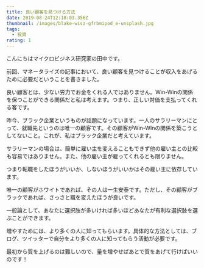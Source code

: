 ```yaml
---
title: 良い顧客を見つける方法
date: 2019-08-24T12:18:03.356Z
thumbnail: /images/blake-wisz-gfrbmipod_e-unsplash.jpg
tags:
  - 投資
rating: 1
---
```


こんにちはマイクロビジネス研究家の田中です。

前回、マネータライズの記事において、良い顧客を見つけることが収入をあげるために必要だということを書きました。

<!--more-->

良い顧客とは、少ない労力でお金をくれる人ではありません。Win-Winの関係を保つことができる関係だと私は考えます。つまり、正しい対価を支払ってくれる客です。

昨今、ブラック企業というものが話題になっています。一人のサラリーマンにとって、就職先というのは唯一の顧客です。その顧客がWin-WInの関係を築こうとしてないこと。これが、私はブラック企業だと考えています。

サラリーマンの場合は、簡単に雇い主を変えることもできず他の雇い主との比較も容易ではありません。また、他の雇い主が雇ってくれるとも限りません。

つまり転職をしたほうがいいか、しないほうがいいかはその雇い主に依存しています。

唯一の顧客がホワイトであれば、その人は一生安泰です。ただし、その顧客がブラックであれば、さっさと職を変えたほうが良いです。

一般論として、あなたに選択肢が多いければ多いほどあなたが有利な選択肢を選ぶことができます。

増やすためには、より多くの人に知ってもらいます。具体的な方法としては、ブログ、ツイッターで自分をより多くの人に知ってもらう活動が必要です。

最初から質を上げるのは難しいので、量を増やせばあとで質をあげて行けばいいのです！
